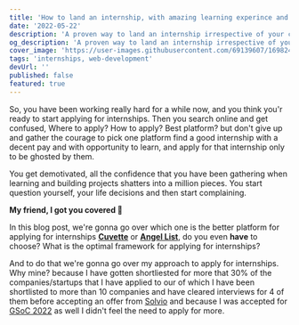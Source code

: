 ```yaml
---
title: 'How to land an internship, with amazing learning experince and good pay?'
date: '2022-05-22'
description: 'A proven way to land an internship irrespective of your college and year.'
og_description: 'A proven way to land an internship irrespective of your college and year.'
cover_image: 'https://user-images.githubusercontent.com/69139607/169824962-78f2a633-1791-4600-882e-06dec8621fb0.png'
tags: 'internships, web-development'
devUrl: ''
published: false
featured: true
---
```


So, you have been working really hard for a while now, and you think you'r ready to start applying for internships. Then
you search online and get confused, Where to apply? How to apply? Best platform? but don't give up and gather the courage to pick
one platform find a good internship with a decent pay and with opportunity to learn, and apply for that internship only
to be ghosted by them.

You get demotivated, all the confidence that you have been gathering when learning and building projects shatters into a
million pieces. You start question yourself, your life decisions and then start complaining.

**My friend, I got you covered 🥺**

In this blog post, we're gonna go over which one is the better platform for applying for internships
**[Cuvette](https://cuvette.tech)** or **[Angel List](https://angel.co)**, do you even **have** to choose? What is the
optimal framework for applying for internships?

And to do that we're gonna go over my approach to apply for internships. Why mine? because I have gotten shortliested
for more that 30% of the companies/startups that I have applied to our of which I have been shortlisted to more than 10
companies and have cleared interviews for 4 of them before accepting an offer from [Solvio](https://trysolvio.ai)
and because I was accepted for [GSoC 2022](https://www.linkedin.com/posts/rose-kamal-love-1146141b0_gsoc-webdevelopment-intern2022-activity-6933844932365299712-4GI5?utm_source=linkedin_share&utm_medium=member_desktop_web)
as well I didn't feel the need to apply for more.
